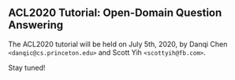 ## ACL2020 Tutorial: Open-Domain Question Answering

The ACL2020 tutorial will be held on July 5th, 2020, by Danqi Chen `<danqic@cs.princeton.edu>` and Scott Yih `<scottyih@fb.com>`.

Stay tuned!
